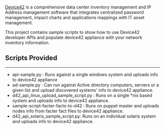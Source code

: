 [Device42](http://www.device42.com/) is a comprehensive data center inventory management and IP Address management software that integrates centralized password management, impact charts and applications mappings with IT asset management.

This project contains sample scripts to show how to use Device42 developer APIs and populate device42 appliance with your network inventory information.


## Scripts Provided
-----------------------------
   * api-sample.py : Runs against a single windows system and uploads info to device42 appliance
   * ad-sample.py  : Can run against Active directory computers, servers or a given list and upload discovered systems' info to device42 appliance.
   * d42_api_linux_upload_sample_script.py : Runs on a single *nix based system and uploads info to device42 appliance.
   * sample-script-facter-facts-to-d42 : Runs on puppet master and uploads nodes info from facter fact files to device42 appliance.
   * d42_api_solaris_sample_script.py: Runs on an individual solaris system and uploads info to device42 appliance.